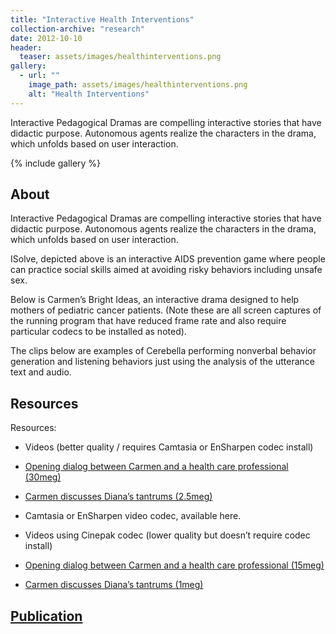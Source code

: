 ```yaml
---
title: "Interactive Health Interventions"
collection-archive: "research"
date: 2012-10-10
header:
  teaser: assets/images/healthinterventions.png
gallery:
  - url: ""
    image_path: assets/images/healthinterventions.png
    alt: "Health Interventions"
---
```


Interactive Pedagogical Dramas are compelling interactive stories that have didactic purpose. Autonomous agents realize the characters in the drama, which unfolds based on user interaction.

{% include gallery %}

## About

Interactive Pedagogical Dramas are compelling interactive stories that have didactic purpose. Autonomous agents realize the characters in the drama, which unfolds based on user interaction.

ISolve, depicted above is an interactive AIDS prevention game where people can practice social skills aimed at avoiding risky behaviors including unsafe sex.

Below is Carmen’s Bright Ideas, an interactive drama designed to help mothers of pediatric cancer patients. (Note these are all screen captures of the running program that have reduced frame rate and also require particular codecs to be installed as noted).

The clips below are examples of Cerebella performing nonverbal behavior generation and listening behaviors just using the analysis of the utterance text and audio.

## Resources

Resources:

* Videos (better quality / requires Camtasia or EnSharpen codec install)

* <a href="http://www.ccs.neu.edu/~marsella/fullswipe.avi">Opening dialog between Carmen and a health care professional (30meg)</a>

* <a href="http://www.ccs.neu.edu/~marsella/118b.avi">Carmen discusses Diana’s tantrums (2.5meg)</a>

* Camtasia or EnSharpen video codec, available here.

* Videos using Cinepak codec (lower quality but doesn’t require codec install)

* <a href="http://www.ccs.neu.edu/~marsella/fullswipecine.avi">Opening dialog between Carmen and a health care professional (15meg)</a>

* <a href="http://www.ccs.neu.edu/~marsella/118cine.avi">Carmen discusses Diana’s tantrums (1meg)</a>

## <a href="https://web.northeastern.edu/cesar/?page_id=187">Publication</a>
